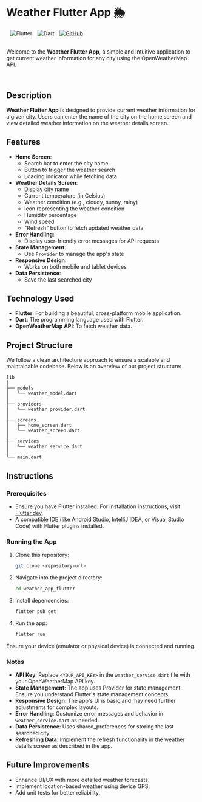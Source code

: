 <div align="left">
  <h1>Weather Flutter App 🌦️</h1>
  <img alt="Flutter" src="https://img.shields.io/badge/Flutter-02569B?style=for-the-badge&logo=flutter&logoColor=white" style="margin-left: 10px;">
  <img alt="Dart" src="https://img.shields.io/badge/Dart-0175C2?style=for-the-badge&logo=dart&logoColor=white" style="margin-left: 10px;">
  <a href="https://github.com/yourusername/weather-flutter-app">
    <img alt="GitHub" src="https://img.shields.io/badge/GitHub-181717?style=for-the-badge&logo=github&logoColor=white" style="margin-left: 10px;">
  </a>
</div>
</br>

Welcome to the **Weather Flutter App**, a simple and intuitive application to get current weather information for any city using the OpenWeatherMap API.

</br>

## Description

**Weather Flutter App** is designed to provide current weather information for a given city. Users can enter the name of the city on the home screen and view detailed weather information on the weather details screen.

## Features

- **Home Screen**: 
  - Search bar to enter the city name
  - Button to trigger the weather search
  - Loading indicator while fetching data
- **Weather Details Screen**:
  - Display city name
  - Current temperature (in Celsius)
  - Weather condition (e.g., cloudy, sunny, rainy)
  - Icon representing the weather condition
  - Humidity percentage
  - Wind speed
  - "Refresh" button to fetch updated weather data
- **Error Handling**: 
  - Display user-friendly error messages for API requests
- **State Management**: 
  - Use `Provider` to manage the app's state
- **Responsive Design**: 
  - Works on both mobile and tablet devices
- **Data Persistence**: 
  - Save the last searched city

## Technology Used

- **Flutter**: For building a beautiful, cross-platform mobile application.
- **Dart**: The programming language used with Flutter.
- **OpenWeatherMap API**: To fetch weather data.

## Project Structure

We follow a clean architecture approach to ensure a scalable and maintainable codebase. Below is an overview of our project structure:

```plaintext
lib
│
├── models
│   └── weather_model.dart
│
├── providers
│   └── weather_provider.dart
│
├── screens
│   ├── home_screen.dart
│   └── weather_screen.dart
│
├── services
│   └── weather_service.dart
│
└── main.dart
```

## Instructions

### Prerequisites

- Ensure you have Flutter installed. For installation instructions, visit [Flutter.dev](https://flutter.dev/docs/get-started/install).
- A compatible IDE (like Android Studio, IntelliJ IDEA, or Visual Studio Code) with Flutter plugins installed.

### Running the App

1. Clone this repository:
    ```bash
    git clone <repository-url>

2. Navigate into the project directory:
   ```bash
   cd weather_app_flutter

3. Install dependencies:
   ```bash
   flutter pub get

4. Run the app:
   ```bash
   flutter run


Ensure your device (emulator or physical device) is connected and running.

### Notes

- **API Key**: Replace `<YOUR_API_KEY>` in the `weather_service.dart` file with your OpenWeatherMap API key.
- **State Management**: The app uses Provider for state management. Ensure you understand Flutter's state management concepts.
- **Responsive Design**: The app's UI is basic and may need further adjustments for complex layouts.
- **Error Handling**: Customize error messages and behavior in `weather_service.dart` as needed.
- **Data Persistence**: Uses shared_preferences for storing the last searched city.
- **Refreshing Data**: Implement the refresh functionality in the weather details screen as described in the app.

## Future Improvements

- Enhance UI/UX with more detailed weather forecasts.
- Implement location-based weather using device GPS.
- Add unit tests for better reliability.

